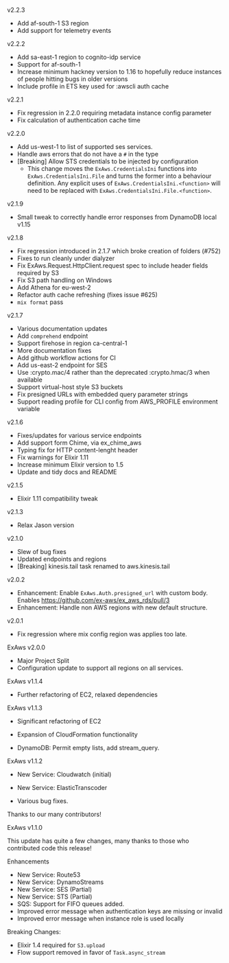 v2.2.3
- Add af-south-1 S3 region
- Add support for telemetry events

v2.2.2
- Add sa-east-1 region to cognito-idp service
- Support for af-south-1
- Increase minimum hackney version to 1.16 to hopefully reduce instances of people hitting bugs
in older versions
- Include profile in ETS key used for :awscli auth cache


v2.2.1
- Fix regression in 2.2.0 requiring metadata instance config parameter
- Fix calculation of authentication cache time

v2.2.0
- Add us-west-1 to list of supported ses services.
- Handle aws errors that do not have a `#` in the type
- [Breaking] Allow STS credentials to be injected by configuration
  - This change moves the `ExAws.CredentialsIni` functions into
    `ExAws.CredentialsIni.File` and turns the former into a behaviour definition.
    Any explicit uses of `ExAws.CredentialsIni.<function>` will need to be
    replaced with `ExAws.CredentialsIni.File.<function>`.

v2.1.9
- Small tweak to correctly handle error responses from DynamoDB local v1.15

v2.1.8
- Fix regression introduced in 2.1.7 which broke creation of folders (#752)
- Fixes to run cleanly under dialyzer
- Fix ExAws.Request.HttpClient.request spec to include header fields required by S3
- Fix S3 path handling on Windows
- Add Athena for eu-west-2
- Refactor auth cache refreshing (fixes issue #625)
- `mix format` pass

v2.1.7

- Various documentation updates
- Add `comprehend` endpoint
- Support firehose in region ca-central-1
- More documentation fixes
- Add github workflow actions for CI
- Add us-east-2 endpoint for SES
- Use :crypto.mac/4 rather than the deprecated :crypto.hmac/3 when available
- Support virtual-host style S3 buckets
- Fix presigned URLs with embedded query parameter strings
- Support reading profile for CLI config from AWS_PROFILE environment variable

v2.1.6

- Fixes/updates for various service endpoints
- Add support form Chime, via ex_chime_aws
- Typing fix for HTTP content-lenght header
- Fix warnings for Elixir 1.11
- Increase minimum Elixir version to 1.5
- Update and tidy docs and README

v2.1.5

- Elixir 1.11 compatibility tweak

v2.1.3

- Relax Jason version

v2.1.0

- Slew of bug fixes
- Updated endpoints and regions
- [Breaking] kinesis.tail task renamed to aws.kinesis.tail

v2.0.2

- Enhancement: Enable `ExAws.Auth.presigned_url` with custom body. Enables https://github.com/ex-aws/ex_aws_rds/pull/3
- Enhancement: Handle non AWS regions with new default structure.

v2.0.1

- Fix regression where mix config region was applies too late.

ExAws v2.0.0

- Major Project Split
- Configuration update to support all regions on all services.

ExAws v1.1.4

- Further refactoring of EC2, relaxed dependencies

ExAws v1.1.3

- Significant refactoring of EC2
- Expansion of CloudFormation functionality

- DynamoDB: Permit empty lists, add stream_query.

ExAws v1.1.2

- New Service: Cloudwatch (initial)
- New Service: ElasticTranscoder

- Various bug fixes.

Thanks to our many contributors!

ExAws v1.1.0

This update has quite a few changes, many thanks to those who contributed code
this release!

Enhancements
- New Service: Route53
- New Service: DynamoStreams
- New Service: SES (Partial)
- New Service: STS (Partial)
- SQS: Support for FIFO queues added.
- Improved error message when authentication keys are missing or invalid
- Improved error message when instance role is used locally

Breaking Changes:
- Elixir 1.4 required for `S3.upload`
- Flow support removed in favor of `Task.async_stream`

